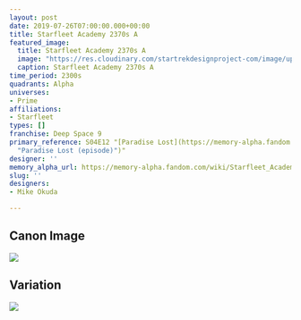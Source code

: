 ```yaml
---
layout: post
date: 2019-07-26T07:00:00.000+00:00
title: Starfleet Academy 2370s A
featured_image:
  title: Starfleet Academy 2370s A
  image: "https://res.cloudinary.com/startrekdesignproject-com/image/upload/v1564177101/StarfleetAcademy2370sA.png"
  caption: Starfleet Academy 2370s A
time_period: 2300s
quadrants: Alpha
universes:
- Prime
affiliations:
- Starfleet
types: []
franchise: Deep Space 9
primary_reference: S04E12 "[Paradise Lost](https://memory-alpha.fandom.com/wiki/Paradise_Lost
  "Paradise Lost (episode)")"
designer: ''
memory_alpha_url: https://memory-alpha.fandom.com/wiki/Starfleet_Academy
slug: ''
designers:
- Mike Okuda

---
```

## Canon Image

![](https://res.cloudinary.com/startrekdesignproject-com/image/upload/v1564177101/Starfleet-Academy-2370sA-DS9-Paradise-Lost.jpg)

## Variation

![](https://res.cloudinary.com/startrekdesignproject-com/image/upload/v1564177344/Starfleet-Academy-2370s_Var-DS9-Paradise-Lost.jpg)